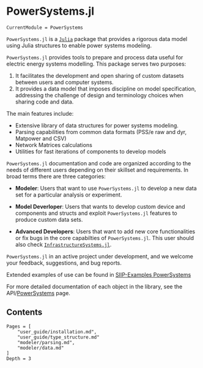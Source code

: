 # PowerSystems.jl

```@meta
CurrentModule = PowerSystems
```

`PowerSystems.jl` is a [`Julia`](http://www.julialang.org) package that provides a rigorous data model using Julia structures to enable power systems modeling.

`PowerSystems.jl` provides tools to prepare and process data useful for electric energy systems modelling. This package serves two purposes:

1. It facilitates the development and open sharing of custom datasets between users and computer systems.
2. It provides a data model that imposes discipline on model specification, addressing the challenge of design and terminology choices when sharing code and data.

The main features include:

- Extensive library of data structures for power systems modeling.
- Parsing capabilities from common data formats (PSS/e raw and dyr, Matpower and CSV)
- Network Matrices calculations
- Utilities for fast iterations of components to develop models


`PowerSystems.jl` documentation and code are organized according to the needs of different users depending on their skillset and requirements. In broad terms there are three categories:

- **Modeler**: Users that want to use `PowerSystems.jl` to develop a new data set for a particular analysis or experiment.

- **Model Deverloper**: Users that wants to develop custom device and components and structs and exploit `PowerSystems.jl` features to produce custom data sets.

- **Advanced Developers**: Users that want to add new core functionalities or fix bugs in the core capabilties of `PowerSystems.jl`. This user should also check [`InfrastructureSystems.jl`](https://github.com/NREL-SIIP/InfrastructureSystems.jl).

`PowerSystems.jl` in an active project under development, and we welcome your feedback, suggestions, and bug reports.

Extended examples of use can be found in [SIIP-Examples PowerSystems](https://github.com/NREL-SIIP/SIIPExamples.jl/tree/master/notebook/PowerSystems_examples)

For more detailed documentation of each object in the library, see the API/[PowerSystems](@ref) page.

## Contents

```@contents
Pages = [
    "user_guide/installation.md",
    "user_guide/type_structure.md"
    "modeler/parsing.md",
    "modeler/data.md"
]
Depth = 3
```
